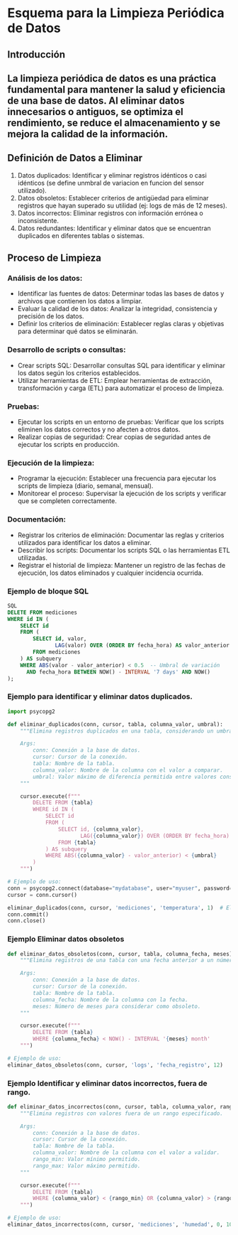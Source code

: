 # Esquema para la Limpieza Periódica de Datos
## Introducción  
La limpieza periódica de datos es una práctica fundamental para mantener la salud y eficiencia de una base de datos. Al eliminar datos innecesarios o antiguos, se optimiza el rendimiento, se reduce el almacenamiento y se mejora la calidad de la información.  
--- 

## Definición de Datos a Eliminar
1. Datos duplicados: Identificar y eliminar registros idénticos o casi idénticos (se define unmbral de variacion en funcion del sensor utilizado).
2. Datos obsoletos: Establecer criterios de antigüedad para eliminar registros que hayan superado su utilidad (ej: logs de más de 12 meses).
3. Datos incorrectos: Eliminar registros con información errónea o inconsistente.
4. Datos redundantes: Identificar y eliminar datos que se encuentran duplicados en diferentes tablas o sistemas.

## Proceso de Limpieza
### Análisis de los datos:
- Identificar las fuentes de datos: Determinar todas las bases de datos y archivos que contienen los datos a limpiar.
- Evaluar la calidad de los datos: Analizar la integridad, consistencia y precisión de los datos.
- Definir los criterios de eliminación: Establecer reglas claras y objetivas para determinar qué datos se eliminarán.
### Desarrollo de scripts o consultas:
- Crear scripts SQL: Desarrollar consultas SQL para identificar y eliminar los datos según los criterios establecidos.
- Utilizar herramientas de ETL: Emplear herramientas de extracción, transformación y carga (ETL) para automatizar el proceso de limpieza.
### Pruebas:
- Ejecutar los scripts en un entorno de pruebas: Verificar que los scripts eliminen los datos correctos y no afecten a otros datos.
- Realizar copias de seguridad: Crear copias de seguridad antes de ejecutar los scripts en producción.
### Ejecución de la limpieza:
* Programar la ejecución: Establecer una frecuencia para ejecutar los scripts de limpieza (diario, semanal, mensual).
* Monitorear el proceso: Supervisar la ejecución de los scripts y verificar que se completen correctamente.
### Documentación:

- Registrar los criterios de eliminación: Documentar las reglas y criterios utilizados para identificar los datos a eliminar.
- Describir los scripts: Documentar los scripts SQL o las herramientas ETL utilizadas.
- Registrar el historial de limpieza: Mantener un registro de las fechas de ejecución, los datos eliminados y cualquier incidencia ocurrida.

### Ejemplo de bloque SQL 
``` SQL
SQL
DELETE FROM mediciones
WHERE id IN (
    SELECT id
    FROM (
        SELECT id, valor,
               LAG(valor) OVER (ORDER BY fecha_hora) AS valor_anterior
        FROM mediciones
    ) AS subquery
    WHERE ABS(valor - valor_anterior) < 0.5  -- Umbral de variación
      AND fecha_hora BETWEEN NOW() - INTERVAL '7 days' AND NOW()
);
```


### Ejemplo para identificar y eliminar datos duplicados.

``` Python
import psycopg2

def eliminar_duplicados(conn, cursor, tabla, columna_valor, umbral):
    """Elimina registros duplicados en una tabla, considerando un umbral de variación.

    Args:
        conn: Conexión a la base de datos.
        cursor: Cursor de la conexión.
        tabla: Nombre de la tabla.
        columna_valor: Nombre de la columna con el valor a comparar.
        umbral: Valor máximo de diferencia permitida entre valores consecutivos.
    """

    cursor.execute(f"""
        DELETE FROM {tabla}
        WHERE id IN (
            SELECT id
            FROM (
                SELECT id, {columna_valor},
                       LAG({columna_valor}) OVER (ORDER BY fecha_hora) AS valor_anterior
                FROM {tabla}
            ) AS subquery
            WHERE ABS({columna_valor} - valor_anterior) < {umbral}
        )
    """)

# Ejemplo de uso:
conn = psycopg2.connect(database="mydatabase", user="myuser", password="mypassword", host="myhost")
cursor = conn.cursor()

eliminar_duplicados(conn, cursor, 'mediciones', 'temperatura', 1)  # Elimina registros con temperatura que varíe menos de 1 grado Cº
conn.commit()
conn.close()

```

### Ejemplo Eliminar datos obsoletos
```Python
def eliminar_datos_obsoletos(conn, cursor, tabla, columna_fecha, meses):
    """Elimina registros de una tabla con una fecha anterior a un número determinado de meses.

    Args:
        conn: Conexión a la base de datos.
        cursor: Cursor de la conexión.
        tabla: Nombre de la tabla.
        columna_fecha: Nombre de la columna con la fecha.
        meses: Número de meses para considerar como obsoleto.
    """

    cursor.execute(f"""
        DELETE FROM {tabla}
        WHERE {columna_fecha} < NOW() - INTERVAL '{meses} month'
    """)

# Ejemplo de uso:
eliminar_datos_obsoletos(conn, cursor, 'logs', 'fecha_registro', 12)
```
### Ejemplo Identificar y eliminar datos incorrectos, fuera de rango.

``` Python
def eliminar_datos_incorrectos(conn, cursor, tabla, columna_valor, rango_min, rango_max):
    """Elimina registros con valores fuera de un rango especificado.

    Args:
        conn: Conexión a la base de datos.
        cursor: Cursor de la conexión.
        tabla: Nombre de la tabla.
        columna_valor: Nombre de la columna con el valor a validar.
        rango_min: Valor mínimo permitido.
        rango_max: Valor máximo permitido.
    """

    cursor.execute(f"""
        DELETE FROM {tabla}
        WHERE {columna_valor} < {rango_min} OR {columna_valor} > {rango_max}
    """)

# Ejemplo de uso:
eliminar_datos_incorrectos(conn, cursor, 'mediciones', 'humedad', 0, 100)
```